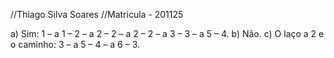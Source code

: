 //Thiago Silva Soares
//Matricula - 201125

a) Sim: 1 – a 1 – 2 – a 2 – 2 – a 2 – 2 – a 3 – 3 – a 5 – 4.
b) Não.
c) O laço a 2 e o caminho: 3 – a 5 – 4 – a 6 – 3.